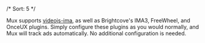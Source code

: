 /*
Sort: 5
 */

Mux supports <a href="https://github.com/googleads/videojs-ima" target="_blank">videojs-ima</a>, as well as Brightcove's IMA3, FreeWheel, and OnceUX plugins. Simply configure these plugins as you would normally, and Mux will track ads automatically. No additional configuration is needed.
